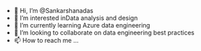 - 👋 Hi, I’m @Sankarshanadas
- 👀 I’m interested inData analysis and design
- 🌱 I’m currently learning Azure data engineering
- 💞️ I’m looking to collaborate on data engineering best practices
- 📫 How to reach me ...

<!---
Sankarshanadas/Sankarshanadas is a ✨ special ✨ repository because its `README.md` (this file) appears on your GitHub profile.
You can click the Preview link to take a look at your changes.
--->
